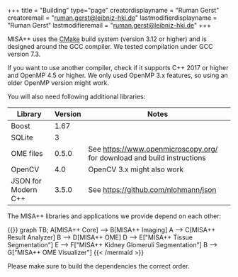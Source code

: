 +++
title = "Building"
type="page"
creatordisplayname = "Ruman Gerst"
creatoremail = "ruman.gerst@leibniz-hki.de"
lastmodifierdisplayname = "Ruman Gerst"
lastmodifieremail = "ruman.gerst@leibniz-hki.de"
+++

MISA++ uses the [CMake](https://cmake.org/) build system (version 3.12 or higher) and is designed around
the GCC compiler. We tested compilation under GCC version 7.3.

If you want to use another compiler, check if it supports C++ 2017 or higher and
OpenMP 4.5 or higher. We only used OpenMP 3.x features, so using an older OpenMP
version might work.

You will also need following additional libraries:

| Library             | Version | Notes                                                                   |
| ------------------- | ------- | ----------------------------------------------------------------------- |
| Boost               | 1.67    |                                                                         |
| SQLite              | 3       |                                                                         |
| OME files           | 0.5.0   | See https://www.openmicroscopy.org/ for download and build instructions |
| OpenCV              | 4.0     | OpenCV 3.x might also work                                              |
| JSON for Modern C++ | 3.5.0   | See https://github.com/nlohmann/json                                    |

The MISA++ libraries and applications we provide depend on each other:

{{<mermaid align="center">}}
graph TB;
A[MISA++ Core] --> B[MISA++ Imaging]
A --> C[MISA++ Result Analyzer]
B --> D[MISA++ OME]
D --> E["MISA++ Tissue Segmentation"]
E --> F["MISA++ Kidney Glomeruli Segmentation"]
B --> G["MISA++ OME Visualizer"]
{{< /mermaid >}}

Please make sure to build the dependencies the correct order.
